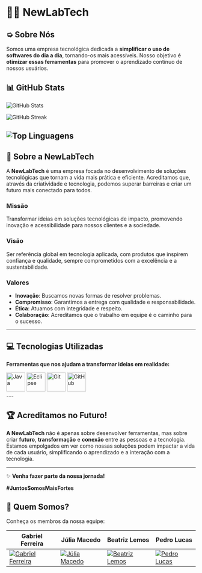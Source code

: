 # 🧑‍💻 **NewLabTech** 

## ➭ Sobre Nós

Somos uma empresa tecnológica dedicada a **simplificar o uso de softwares do dia a dia**, tornando-os mais acessíveis. Nosso objetivo é **otimizar essas ferramentas** para promover o aprendizado contínuo de nossos usuários.
## 📊 GitHub Stats

![GitHub Stats](https://github-readme-stats.vercel.app/api?username=NewLabTech&show_icons=true&theme=dark&border_radius=10&hide_title=true)

![GitHub Streak](https://github-readme-streak-stats.herokuapp.com/?user=NewLabTech&theme=dark&border_radius=10)


![Top Linguagens](https://github-readme-stats.vercel.app/api/top-langs/?username=NewLabTech&layout=compact&theme=dark&border_radius=10)
---

## 🌟 Sobre a NewLabTech
A **NewLabTech** é uma empresa focada no desenvolvimento de soluções tecnológicas que tornam a vida mais prática e eficiente. Acreditamos que, através da criatividade e tecnologia, podemos superar barreiras e criar um futuro mais conectado para todos.

### **Missão**
Transformar ideias em soluções tecnológicas de impacto, promovendo inovação e acessibilidade para nossos clientes e a sociedade.

### **Visão**
Ser referência global em tecnologia aplicada, com produtos que inspirem confiança e qualidade, sempre comprometidos com a excelência e a sustentabilidade.

### **Valores**
- **Inovação**: Buscamos novas formas de resolver problemas.
- **Compromisso**: Garantimos a entrega com qualidade e responsabilidade.
- **Ética**: Atuamos com integridade e respeito.
- **Colaboração**: Acreditamos que o trabalho em equipe é o caminho para o sucesso.

---

## 💻 **Tecnologias Utilizadas**

**Ferramentas que nos ajudam a transformar ideias em realidade:**

<div>
  <img width="50" src="https://cdn.jsdelivr.net/gh/devicons/devicon@latest/icons/java/java-original.svg" alt="Java"/>
  <img width="50" src="https://cdn.jsdelivr.net/gh/devicons/devicon@latest/icons/eclipse/eclipse-original.svg" alt="Eclipse"/>
  <img width="50" src="https://cdn.jsdelivr.net/gh/devicons/devicon@latest/icons/git/git-original.svg" alt="Git"/>
  <img width="50" src="https://cdn.jsdelivr.net/gh/devicons/devicon@latest/icons/github/github-original.svg" alt="GitHub"/>
</div>
---


## 🏆 **Acreditamos no Futuro!**

**A NewLabTech** não é apenas sobre desenvolver ferramentas, mas sobre criar **futuro**, **transformação** e **conexão** entre as pessoas e a tecnologia. Estamos empolgados em ver como nossas soluções podem impactar a vida de cada usuário, simplificando o aprendizado e a interação com a tecnologia.

---

✨ **Venha fazer parte da nossa jornada!**

**#JuntosSomosMaisFortes**

## 👥 Quem Somos?

Conheça os membros da nossa equipe:

| **Gabriel Ferreira** | **Júlia Macedo** | **Beatriz Lemos** | **Pedro Lucas** |
|---|---|---|---|
| [![Gabriel Ferreira](https://avatars.githubusercontent.com/Gabrielzab?s=300)](https://github.com/Gabrielzab) | [![Júlia Macedo](https://avatars.githubusercontent.com/juliamacedo63?s=140)](https://github.com/juliamacedo63) | [![Beatriz Lemos](https://avatars.githubusercontent.com/BeatrizLemoss?s=140)](https://github.com/BeatrizLemoss) | [![Pedro Lucas](https://avatars.githubusercontent.com/pedro-2603?s=140)](https://github.com/pedro-2603) |
